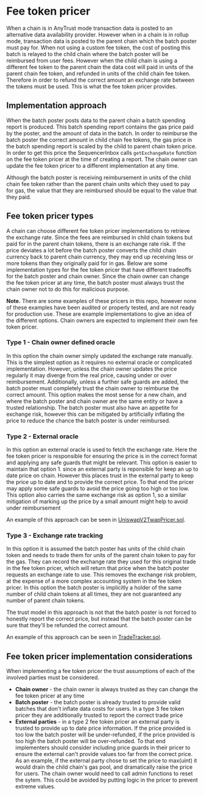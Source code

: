 # Fee token pricer

When a chain is in AnyTrust mode transaction data is posted to an alternative data availability provider. However when in a chain is in rollup mode, transaction data is posted to the parent chain which the batch poster must pay for. When not using a custom fee token, the cost of posting this batch is relayed to the child chain where the batch poster will be reimbursed from user fees. However when the child chain is using a different fee token to the parent chain the data cost will paid in units of the parent chain fee token, and refunded in units of the child chain fee token. Therefore in order to refund the correct amount an exchange rate between the tokens must be used. This is what the fee token pricer provides.

## Implementation approach
When the batch poster posts data to the parent chain a batch spending report is produced. This batch spending report contains the gas price paid by the poster, and the amount of data in the batch. In order to reimburse the batch poster the correct amount in child chain fee tokens, the gas price in the batch spending report is scaled by the child to parent chain token price. In order to get this price the SequencerInbox calls `getExchangeRate` function on the fee token pricer at the time of creating a report. The chain owner can update the fee token pricer to a different implementation at any time.

Although the batch poster is receiving reimbursement in units of the child chain fee token rather than the parent chain units which they used to pay for gas, the value that they are reimbursed should be equal to the value that they paid.

## Fee token pricer types
A chain can choose different fee token pricer implementations to retrieve the exchange rate. Since the fees are reimbursed in child chain tokens but paid for in the parent chain tokens, there is an exchange rate risk. If the price deviates a lot before the batch poster converts the child chain currency back to parent chain currency, they may end up receiving less or more tokens than they originally paid for in gas. Below are some implementation types for the fee token pricer that have different tradeoffs for the batch poster and chain owner. Since the chain owner can change the fee token pricer at any time, the batch poster must always trust the chain owner not to do this for malicious purpose.

**Note.** There are some examples of these pricers in this repo, however none of these examples have been audited or properly tested, and are not ready for production use. These are example implementations to give an idea of the different options. Chain owners are expected to implement their own fee token pricer.

### Type 1 - Chain owner defined oracle
In this option the chain owner simply updated the exchange rate manually. This is the simplest option as it requires no external oracle or complicated implementation. However, unless the chain owner updates the price regularly it may diverge from the real price, causing under or over reimbursement. Additionally, unless a further safe guards are added, the batch poster must completely trust the chain owner to reimburse the correct amount. This option makes the most sense for a new chain, and where the batch poster and chain owner are the same entity or have a trusted relationship. The batch poster must also have an appetite for exchange risk, however this can be mitigated by artificially inflating the price to reduce the chance the batch poster is under reimbursed.

### Type 2 - External oracle
In this option an external oracle is used to fetch the exchange rate. Here the fee token pricer is responsible for ensuring the price is in the correct format and applying any safe guards that might be relevant. This option is easier to maintain that option 1. since an external party is reponsible for keep an up to date price on chain. However this places trust in the external party to keep the price up to date and to provide the correct price. To that end the pricer may apply some safe guards to avoid the price going too high or too low. This option also carries the same exchange risk as option 1, so a similar mitigation of marking up the price by a small amount might help to avoid under reimbursement

An example of this approach can be seen in [UniswapV2TwapPricer.sol](./uniswap-v2-twap/UniswapV2TwapPricer.sol).

### Type 3 - Exchange rate tracking
In this option it is assumed the batch poster has units of the child chain token and needs to trade them for units of the parent chain token to pay for the gas. They can record the exchange rate they used for this original trade in the fee token pricer, which will return that price when the batch poster requests an exchange rate to use. This removes the exchange risk problem, at the expense of a more complex accounting system in the fee token pricer. In this option the batch poster is implicitly a holder of the same number of child chain tokens at all times, they are not guaranteed any number of parent chain tokens.

The trust model in this approach is not that the batch poster is not forced to honestly report the correct price, but instead that the batch poster can be sure that they'll be refunded the correct amount.

An example of this approach can be seen in [TradeTracker.sol](./trade-tracker/TradeTracker.sol). 

## Fee token pricer implementation considerations
When implementing a fee token pricer the trust assumptions of each of the involved parties must be considered.
* **Chain owner** - the chain owner is always trusted as they can change the fee token pricer at any time
* **Batch poster** - the batch poster is already trusted to provide valid batches that don't inflate data costs for users. In a type 3 fee token pricer they are additionally trusted to report the correct trade price
* **External parties** - in a type 2 fee token pricer an external party is trusted to provide up to date price information. If the price provided is too low the batch poster will be under-refunded, if the price provided is too high the batch poster will be over-refunded. To that end implementers should consider including price guards in their pricer to ensure the external can't provide values too far from the correct price. As an example, if the external party chose to set the price to max(uint) it would drain the child chain's gas pool, and dramatically raise the price for users. The chain owner would need to call admin functions to reset the sytem. This could be avoided by putting logic in the pricer to prevent extreme values.